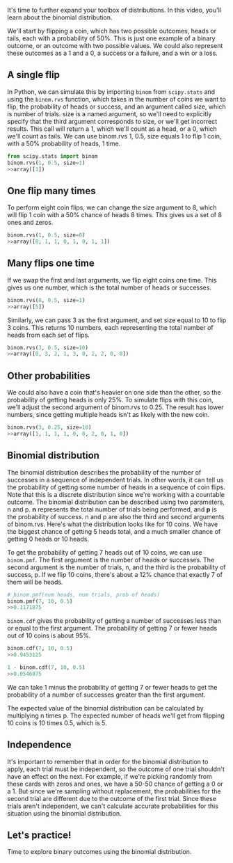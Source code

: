 It's time to further expand your toolbox of distributions. In this video, you'll learn about the binomial distribution.

We'll start by flipping a coin, which has two possible outcomes, heads or tails, each with a probability of 50%. This is just one example of a binary outcome, or an outcome with two possible values. We could also represent these outcomes as a 1 and a 0, a success or a failure, and a win or a loss.
## A single flip
In Python, we can simulate this by importing `binom` from `scipy.stats` and using the `binom.rvs` function, which takes in the number of coins we want to flip, the probability of heads or success, and an argument called size, which is number of trials. size is a named argument, so we'll need to explicitly specify that the third argument corresponds to size, or we'll get incorrect results. This call will return a 1, which we'll count as a head, or a 0, which we'll count as tails. We can use binom.rvs 1, 0.5, size equals 1 to flip 1 coin, with a 50% probability of heads, 1 time.
```Python
from scipy.stats import binom
binom.rvs(1, 0.5, size=1)
>>array([1])
```
## One flip many times
To perform eight coin flips, we can change the size argument to 8, which will flip 1 coin with a 50% chance of heads 8 times. This gives us a set of 8 ones and zeros.
```Python
binom.rvs(1, 0.5, size=8)
>>array([0, 1, 1, 0, 1, 0, 1, 1])
```
## Many flips one time
If we swap the first and last arguments, we flip eight coins one time. This gives us one number, which is the total number of heads or successes.
```Python
binom.rvs(8, 0.5, size=1)
>>array([5])
```
Similarly, we can pass 3 as the first argument, and set size equal to 10 to flip 3 coins. This returns 10 numbers, each representing the total number of heads from each set of flips.
```Python
binom.rvs(3, 0.5, size=10)
>>array([0, 3, 2, 1, 3, 0, 2, 2, 0, 0])
```
## Other probabilities
We could also have a coin that's heavier on one side than the other, so the probability of getting heads is only 25%. To simulate flips with this coin, we'll adjust the second argument of binom.rvs to 0.25. The result has lower numbers, since getting multiple heads isn't as likely with the new coin.
```Python
binom.rvs(3, 0.25, size=10)
>>array([1, 1, 1, 1, 0, 0, 2, 0, 1, 0])
```
## Binomial distribution
The binomial distribution describes the probability of the number of successes in a sequence of independent trials. In other words, it can tell us the probability of getting some number of heads in a sequence of coin flips. Note that this is a discrete distribution since we're working with a countable outcome. The binomial distribution can be described using two parameters, n and p. **n** represents the total number of trials being performed, and **p** is the probability of success. n and p are also the third and second arguments of binom.rvs. Here's what the distribution looks like for 10 coins. We have the biggest chance of getting 5 heads total, and a much smaller chance of getting 0 heads or 10 heads.

To get the probability of getting 7 heads out of 10 coins, we can use `binom.pmf`. The first argument is the number of heads or successes. The second argument is the number of trials, n, and the third is the probability of success, p. If we flip 10 coins, there's about a 12% chance that exactly 7 of them will be heads.
```Python
# binom.pmf(num heads, num trials, prob of heads)
binom.pmf(7, 10, 0.5)
>>0.1171875
```
`binom.cdf` gives the probability of getting a number of successes less than or equal to the first argument. The probability of getting 7 or fewer heads out of 10 coins is about 95%.
```Python
binom.cdf(7, 10, 0.5)
>>0.9453125

1 - binom.cdf(7, 10, 0.5)
>>0.0546875
```
We can take 1 minus the probability of getting 7 or fewer heads to get the probability of a number of successes greater than the first argument.

The expected value of the binomial distribution can be calculated by multiplying n times p. The expected number of heads we'll get from flipping 10 coins is 10 times 0.5, which is 5.
## Independence
It's important to remember that in order for the binomial distribution to apply, each trial must be independent, so the outcome of one trial shouldn't have an effect on the next. For example, if we're picking randomly from these cards with zeros and ones, we have a 50-50 chance of getting a 0 or a 1. But since we're sampling without replacement, the probabilities for the second trial are different due to the outcome of the first trial. Since these trials aren't independent, we can't calculate accurate probabilities for this situation using the binomial distribution.
## Let's practice!
Time to explore binary outcomes using the binomial distribution.